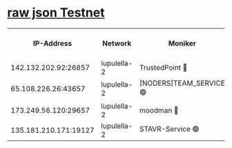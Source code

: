 [raw json Testnet](https://rpc-check.jaclalt.stavr.tech/jaclalt/rpc-jaclalt-result.json)
=

<table><tr><th>IP-Address</th><th>Network</th><th>Moniker</th><th>Latest Block Height</th><th>Earliest Block Height</th><th>Catching Up</th><th>Tx Index</th><th>Voting Power</th><th>Scan Time</th></tr><tr><td>142.132.202.92:26857</td><td>lupulella-2</td><td>TrustedPoint 🔴</td><td>6864041</td><td>6282001</td><td>False</td><td>off</td><td>5</td><td>2024-02-27T17:26:31.185140340UTC</td></tr><tr><td>65.108.226.26:43657</td><td>lupulella-2</td><td>[NODERS]TEAM_SERVICE 🟢</td><td>6864041</td><td>6282001</td><td>False</td><td>on</td><td>0</td><td>2024-02-27T17:26:31.528239118UTC</td></tr><tr><td>173.249.56.120:29657</td><td>lupulella-2</td><td>moodman 🔴</td><td>6864041</td><td>6764041</td><td>False</td><td>off</td><td>1075134</td><td>2024-02-27T17:26:30.896888101UTC</td></tr><tr><td>135.181.210.171:19127</td><td>lupulella-2</td><td>STAVR-Service 🟢</td><td>6864039</td><td>6862001</td><td>False</td><td>on</td><td>0</td><td>2024-02-27T17:26:22.327904795UTC</td></tr></table>

